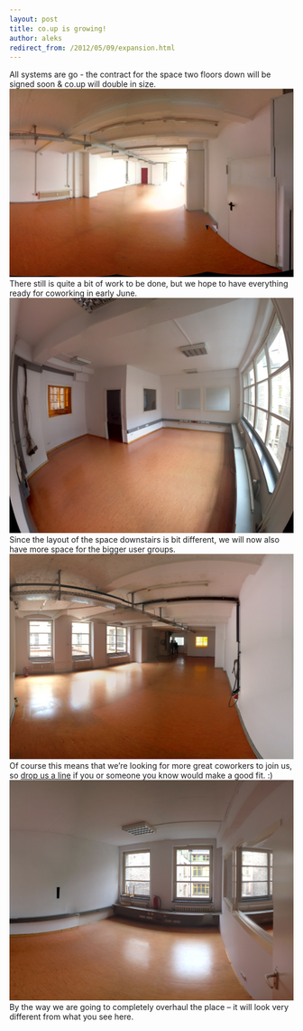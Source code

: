 ```yaml
---
layout: post
title: co.up is growing!
author: aleks
redirect_from: /2012/05/09/expansion.html
---
```


All systems are go - the contract for the space two floors down will be signed soon & co.up will double in size.
![newspace1](/images/blog/newspace/newspace1.jpg)
There still is quite a bit of work to be done, but we hope to have everything ready for coworking in early June.
![newspace2](/images/blog/newspace/newspace2.jpg)
Since the layout of the space downstairs is bit different, we will now also have more space for the bigger user groups.
![newspace3](/images/blog/newspace/newspace3.jpg)
Of course this means that we’re looking for more great coworkers to join us, so [drop us a line](http://www.co-up.de/contact) if you or someone you know would make a good fit. :)
![newspace4](/images/blog/newspace/newspace4.jpg)
By the way we are going to completely overhaul the place – it will look very different from what you see here.
